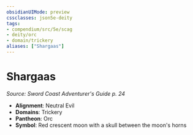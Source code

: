 ```yaml
---
obsidianUIMode: preview
cssclasses: json5e-deity
tags:
- compendium/src/5e/scag
- deity/orc
- domain/trickery
aliases: ["Shargaas"]
---
```

# Shargaas
*Source: Sword Coast Adventurer's Guide p. 24* 

- **Alignment**: Neutral Evil
- **Domains**: Trickery
- **Pantheon**: Orc
- **Symbol**: Red crescent moon with a skull between the moon's horns